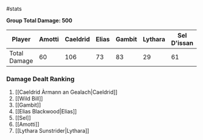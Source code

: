 #stats 


**Group Total Damage: 500**

| Player       | Amotti | Caeldrid | Elias | Gambit | Lythara | Sel D'issan | Wild Bill |
| ------------ | ------ | -------- | ----- | ------ | ------- | ----------- | --------- |
| Total Damage | 60     | 106      | 73    | 83     | 29      | 61          | 88        |

### Damage Dealt Ranking

1. [[Caeldrid Àrmann an Gealach|Caeldrid]]
2. [[Wild Bill]]
3. [[Gambit]]
4. [[Elias Blackwood|Elias]]
5. [[Sel]]
6. [[Amotti]]
7. [[Lythara Sunstrider|Lythara]]
